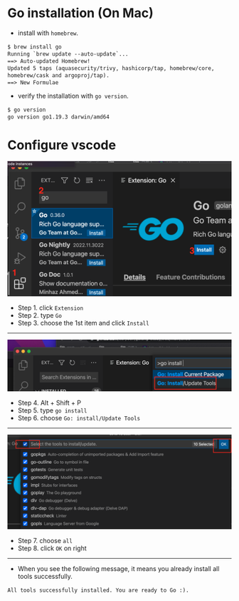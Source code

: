 # Go installation (On Mac)
- install with `homebrew`.

```
$ brew install go
Running `brew update --auto-update`...
==> Auto-updated Homebrew!
Updated 5 taps (aquasecurity/trivy, hashicorp/tap, homebrew/core, homebrew/cask and argoproj/tap).
==> New Formulae

```

- verify the installation with `go version`.

```
$ go version
go version go1.19.3 darwin/amd64

```

# Configure vscode
![alt text for screen readers](./vscode_step1.png "vscode configuration 1")
- Step 1. click `Extension`
- Step 2. type `Go`
- Step 3. choose the 1st item and click `Install`
----
![alt text for screen readers](./vscode_step2.png "vscode configuration 2")
- Step 4. Alt + Shift + P
- Step 5. type `go install`
- Step 6. choose `Go: install/Update Tools`
----
![alt text for screen readers](./vscode_step3.png "vscode configuration 3")
- Step 7. choose `all`
- Step 8. click `OK` on right
----
- When you see the following message, it means you already install all tools successfully.
```
All tools successfully installed. You are ready to Go :).
```
